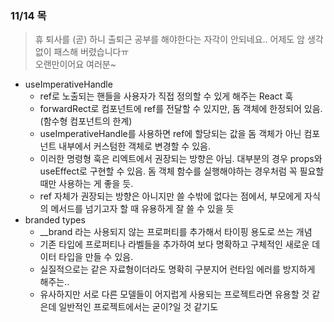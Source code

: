### 11/14 목

> 휴 퇴사를 (곧) 하니 출퇴근 공부를 해야한다는 자각이 안되네요.. 어제도 암 생각없이 패스해 버렸습니다ㅠ  
> 오랜만이어요 여러분~

- useImperativeHandle
  - ref로 노출되는 핸들을 사용자가 직접 정의할 수 있게 해주는 React 훅
  - forwardRect로 컴포넌트에 ref를 전달할 수 있지만, 돔 객체에 한정되어 있음. (함수형 컴포넌트의 한계)
  - useImperativeHandle를 사용하면 ref에 할당되는 값을 돔 객체가 아닌 컴포넌트 내부에서 커스텀한 객체로 변경할 수 있음.
  - 이러한 명령형 훅은 리엑트에서 권장되는 방향은 아님. 대부분의 경우 props와 useEffect로 구현할 수 있음. 돔 객체 함수를 실행해야하는 경우처럼 꼭 필요할 때만 사용하는 게 좋을 듯.
  - ref 자체가 권장되는 방향은 아니지만 쓸 수밖에 없다는 점에서, 부모에게 자식의 메서드를 넘기고자 할 때 유용하게 잘 쓸 수 있을 듯
- branded types
  - __brand 라는 사용되지 않는 프로퍼티를 추가해서 타이핑 용도로 쓰는 개념
  - 기존 타입에 프로퍼티나 라벨들을 추가하여 보다 명확하고 구체적인 새로운 데이터 타입을 만들 수 있음.
  - 실질적으로는 같은 자료형이더라도 명확히 구분지어 런타임 에러를 방지하게 해주는..
  - 유사하지만 서로 다른 모델들이 어지럽게 사용되는 프로젝트라면 유용할 것 같은데 일반적인 프로젝트에서는 굳이?일 것 같기도
